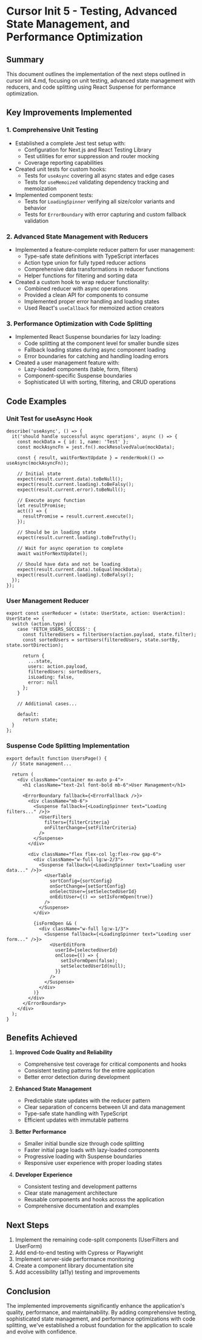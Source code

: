 # Cursor Init 5 - Testing, Advanced State Management, and Performance Optimization

## Summary
This document outlines the implementation of the next steps outlined in cursor init 4.md, focusing on unit testing, advanced state management with reducers, and code splitting using React Suspense for performance optimization.

## Key Improvements Implemented

### 1. Comprehensive Unit Testing
- Established a complete Jest test setup with:
  - Configuration for Next.js and React Testing Library
  - Test utilities for error suppression and router mocking
  - Coverage reporting capabilities
- Created unit tests for custom hooks:
  - Tests for `useAsync` covering all async states and edge cases
  - Tests for `useMemoized` validating dependency tracking and memoization
- Implemented component tests:
  - Tests for `LoadingSpinner` verifying all size/color variants and behavior
  - Tests for `ErrorBoundary` with error capturing and custom fallback validation

### 2. Advanced State Management with Reducers
- Implemented a feature-complete reducer pattern for user management:
  - Type-safe state definitions with TypeScript interfaces
  - Action type union for fully typed reducer actions
  - Comprehensive data transformations in reducer functions
  - Helper functions for filtering and sorting data
- Created a custom hook to wrap reducer functionality:
  - Combined reducer with async operations
  - Provided a clean API for components to consume
  - Implemented proper error handling and loading states
  - Used React's `useCallback` for memoized action creators

### 3. Performance Optimization with Code Splitting
- Implemented React Suspense boundaries for lazy loading:
  - Code splitting at the component level for smaller bundle sizes
  - Fallback loading states during async component loading
  - Error boundaries for catching and handling loading errors
- Created a user management feature with:
  - Lazy-loaded components (table, form, filters)
  - Component-specific Suspense boundaries
  - Sophisticated UI with sorting, filtering, and CRUD operations

## Code Examples

### Unit Test for useAsync Hook
```tsx
describe('useAsync', () => {
  it('should handle successful async operations', async () => {
    const mockData = { id: 1, name: 'Test' };
    const mockAsyncFn = jest.fn().mockResolvedValue(mockData);
    
    const { result, waitForNextUpdate } = renderHook(() => useAsync(mockAsyncFn));
    
    // Initial state
    expect(result.current.data).toBeNull();
    expect(result.current.loading).toBeFalsy();
    expect(result.current.error).toBeNull();
    
    // Execute async function
    let resultPromise;
    act(() => {
      resultPromise = result.current.execute();
    });
    
    // Should be in loading state
    expect(result.current.loading).toBeTruthy();
    
    // Wait for async operation to complete
    await waitForNextUpdate();
    
    // Should have data and not be loading
    expect(result.current.data).toEqual(mockData);
    expect(result.current.loading).toBeFalsy();
  });
});
```

### User Management Reducer
```tsx
export const userReducer = (state: UserState, action: UserAction): UserState => {
  switch (action.type) {
    case 'FETCH_USERS_SUCCESS': {
      const filteredUsers = filterUsers(action.payload, state.filter);
      const sortedUsers = sortUsers(filteredUsers, state.sortBy, state.sortDirection);
      
      return {
        ...state,
        users: action.payload,
        filteredUsers: sortedUsers,
        isLoading: false,
        error: null
      };
    }
    
    // Additional cases...
    
    default:
      return state;
  }
};
```

### Suspense Code Splitting Implementation
```tsx
export default function UsersPage() {
  // State management...
  
  return (
    <div className="container mx-auto p-4">
      <h1 className="text-2xl font-bold mb-6">User Management</h1>
      
      <ErrorBoundary fallback={<ErrorFallback />}>
        <div className="mb-6">
          <Suspense fallback={<LoadingSpinner text="Loading filters..." />}>
            <UserFilters 
              filters={filterCriteria} 
              onFilterChange={setFilterCriteria} 
            />
          </Suspense>
        </div>

        <div className="flex flex-col lg:flex-row gap-6">
          <div className="w-full lg:w-2/3">
            <Suspense fallback={<LoadingSpinner text="Loading user data..." />}>
              <UserTable 
                sortConfig={sortConfig}
                onSortChange={setSortConfig}
                onSelectUser={setSelectedUserId}
                onEditUser={() => setIsFormOpen(true)}
              />
            </Suspense>
          </div>
          
          {isFormOpen && (
            <div className="w-full lg:w-1/3">
              <Suspense fallback={<LoadingSpinner text="Loading user form..." />}>
                <UserEditForm 
                  userId={selectedUserId} 
                  onClose={() => {
                    setIsFormOpen(false);
                    setSelectedUserId(null);
                  }}
                />
              </Suspense>
            </div>
          )}
        </div>
      </ErrorBoundary>
    </div>
  );
}
```

## Benefits Achieved

1. **Improved Code Quality and Reliability**
   - Comprehensive test coverage for critical components and hooks
   - Consistent testing patterns for the entire application
   - Better error detection during development

2. **Enhanced State Management**
   - Predictable state updates with the reducer pattern
   - Clear separation of concerns between UI and data management
   - Type-safe state handling with TypeScript
   - Efficient updates with immutable patterns

3. **Better Performance**
   - Smaller initial bundle size through code splitting
   - Faster initial page loads with lazy-loaded components
   - Progressive loading with Suspense boundaries
   - Responsive user experience with proper loading states

4. **Developer Experience**
   - Consistent testing and development patterns
   - Clear state management architecture
   - Reusable components and hooks across the application
   - Comprehensive documentation and examples

## Next Steps
1. Implement the remaining code-split components (UserFilters and UserForm)
2. Add end-to-end testing with Cypress or Playwright
3. Implement server-side performance monitoring
4. Create a component library documentation site
5. Add accessibility (a11y) testing and improvements

## Conclusion
The implemented improvements significantly enhance the application's quality, performance, and maintainability. By adding comprehensive testing, sophisticated state management, and performance optimizations with code splitting, we've established a robust foundation for the application to scale and evolve with confidence.